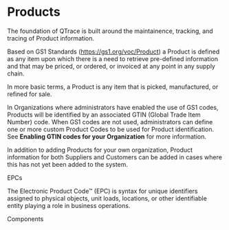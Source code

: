 # Products

The foundation of QTrace is built around the maintainence, tracking, and tracing of Product information.

Based on GS1 Standards (https://gs1.org/voc/Product) a Product is defined as any item upon which there is a need to retrieve pre-defined information and that may be priced, or ordered, or invoiced at any point in any supply chain.

In more basic terms, a Product is any item that is picked, manufactured, or refined for sale.

In Organizations where administrators have enabled the use of GS1 codes, Products will be identified by an associated GTIN (Global Trade Item Number) code. When GS1 codes are not used, administrators can define one or more custom Product Codes to be used for Product identification. See **Enabling GTIN codes for your Organization** for more information.

In addition to adding Products for your own organization, Product information for both Suppliers and Customers can be added in cases where this has not yet been added to the system.



EPCs

The Electronic Product Code™ (EPC) is syntax for unique identifiers assigned to physical objects, unit loads, locations, or other identifiable entity playing a role in business operations.



Components






